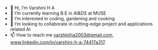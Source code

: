 - 👋 Hi, I’m Varshini H A
- 🌱 I’m currently learning B.E in AI&DS at MUSE
- 👀 I’m interested in coding, gardening and cooking 
- 💞️ I’m looking to collaborate in cutting-edge project and applications related AI 
- 📫 How to reach me varshiniha2003@gmail.com, www.linkedin.com/in/varshini-h-a-74417a317.

